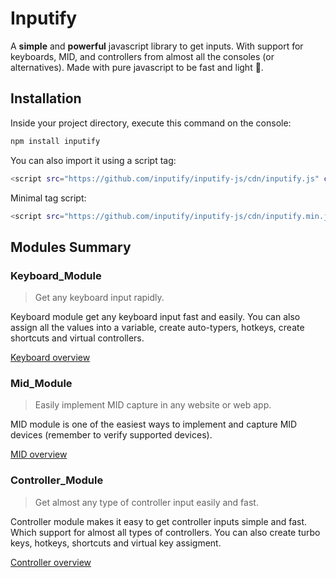 # Inputify

A **simple** and **powerful** javascript library to get inputs. With support for keyboards, MID, and controllers from almost all the consoles (or alternatives). Made with pure javascript to be fast and light 💪.

## Installation

Inside your project directory, execute this command on the console:

```sh
npm install inputify
```

You can also import it using a script tag:
```sh
<script src="https://github.com/inputify/inputify-js/cdn/inputify.js" crossorigin="anonymous"></script>
```
Minimal tag script:
```sh
<script src="https://github.com/inputify/inputify-js/cdn/inputify.min.js" crossorigin="anonymous"></script>
```

## Modules Summary

### Keyboard_Module

> Get any keyboard input rapidly.

Keyboard module get any keyboard input fast and easily. You can also assign all the values into a variable, create auto-typers, hotkeys, create shortcuts and virtual controllers.

[Keyboard overview](https://inputify.vercel.app/modules/keyboard)

### Mid_Module

> Easily implement MID capture in any website or web app.

MID module is one of the easiest ways to implement and capture MID devices (remember to verify supported devices).

[MID overview](https://inputify.vercel.app/modules/mid)

### Controller_Module

> Get almost any type of controller input easily and fast.

Controller module makes it easy to get controller inputs simple and fast. Which support for almost all types of controllers. You can also create turbo keys, hotkeys, shortcuts and virtual key assigment.

[Controller overview](https://inputify.vercel.app/modules/controller)
